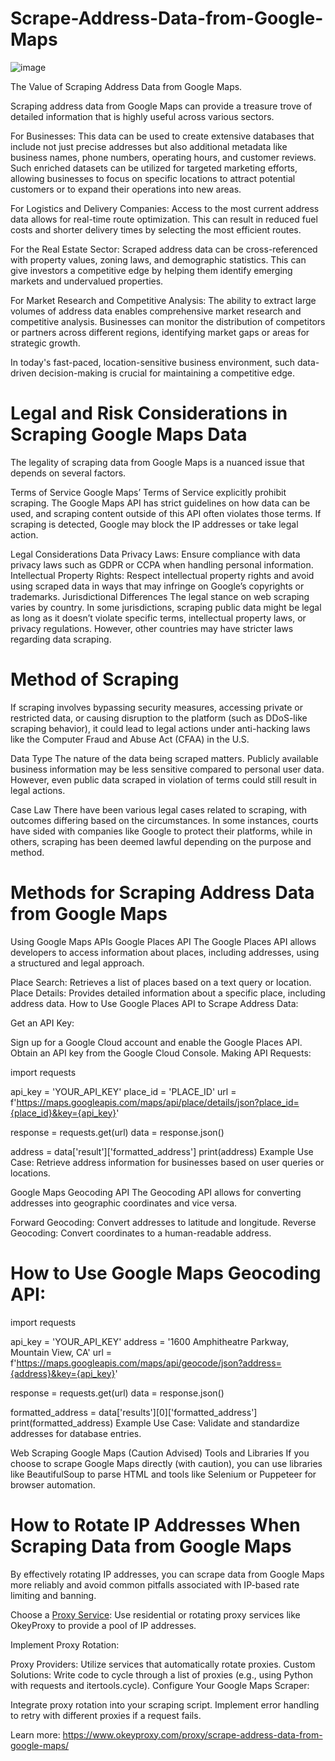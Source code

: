 # Scrape-Address-Data-from-Google-Maps
![image](https://github.com/user-attachments/assets/9e99644f-ba49-47eb-bbe9-9b95af9be9e0)

The Value of Scraping Address Data from Google Maps.

Scraping address data from Google Maps can provide a treasure trove of detailed information that is highly useful across various sectors.

For Businesses: This data can be used to create extensive databases that include not just precise addresses but also additional metadata like business names, phone numbers, operating hours, and customer reviews. Such enriched datasets can be utilized for targeted marketing efforts, allowing businesses to focus on specific locations to attract potential customers or to expand their operations into new areas.

For Logistics and Delivery Companies: Access to the most current address data allows for real-time route optimization. This can result in reduced fuel costs and shorter delivery times by selecting the most efficient routes.

For the Real Estate Sector: Scraped address data can be cross-referenced with property values, zoning laws, and demographic statistics. This can give investors a competitive edge by helping them identify emerging markets and undervalued properties.

For Market Research and Competitive Analysis: The ability to extract large volumes of address data enables comprehensive market research and competitive analysis. Businesses can monitor the distribution of competitors or partners across different regions, identifying market gaps or areas for strategic growth.

In today's fast-paced, location-sensitive business environment, such data-driven decision-making is crucial for maintaining a competitive edge.

# Legal and Risk Considerations in Scraping Google Maps Data
The legality of scraping data from Google Maps is a nuanced issue that depends on several factors.

Terms of Service
Google Maps’ Terms of Service explicitly prohibit scraping. The Google Maps API has strict guidelines on how data can be used, and scraping content outside of this API often violates those terms. If scraping is detected, Google may block the IP addresses or take legal action.

Legal Considerations
Data Privacy Laws: Ensure compliance with data privacy laws such as GDPR or CCPA when handling personal information.
Intellectual Property Rights: Respect intellectual property rights and avoid using scraped data in ways that may infringe on Google’s copyrights or trademarks.
Jurisdictional Differences
The legal stance on web scraping varies by country. In some jurisdictions, scraping public data might be legal as long as it doesn’t violate specific terms, intellectual property laws, or privacy regulations. However, other countries may have stricter laws regarding data scraping.

# Method of Scraping
If scraping involves bypassing security measures, accessing private or restricted data, or causing disruption to the platform (such as DDoS-like scraping behavior), it could lead to legal actions under anti-hacking laws like the Computer Fraud and Abuse Act (CFAA) in the U.S.

Data Type
The nature of the data being scraped matters. Publicly available business information may be less sensitive compared to personal user data. However, even public data scraped in violation of terms could still result in legal actions.

Case Law
There have been various legal cases related to scraping, with outcomes differing based on the circumstances. In some instances, courts have sided with companies like Google to protect their platforms, while in others, scraping has been deemed lawful depending on the purpose and method.

# Methods for Scraping Address Data from Google Maps
Using Google Maps APIs
Google Places API
The Google Places API allows developers to access information about places, including addresses, using a structured and legal approach.

Place Search: Retrieves a list of places based on a text query or location.
Place Details: Provides detailed information about a specific place, including address data.
How to Use Google Places API to Scrape Address Data:

Get an API Key:

Sign up for a Google Cloud account and enable the Google Places API.
Obtain an API key from the Google Cloud Console.
Making API Requests:

import requests

api_key = 'YOUR_API_KEY'
place_id = 'PLACE_ID'
url = f'https://maps.googleapis.com/maps/api/place/details/json?place_id={place_id}&key={api_key}'

response = requests.get(url)
data = response.json()

address = data['result']['formatted_address']
print(address)
Example Use Case: Retrieve address information for businesses based on user queries or locations.

Google Maps Geocoding API
The Geocoding API allows for converting addresses into geographic coordinates and vice versa.

Forward Geocoding: Convert addresses to latitude and longitude.
Reverse Geocoding: Convert coordinates to a human-readable address.

# How to Use Google Maps Geocoding API:

import requests

api_key = 'YOUR_API_KEY'
address = '1600 Amphitheatre Parkway, Mountain View, CA'
url = f'https://maps.googleapis.com/maps/api/geocode/json?address={address}&key={api_key}'

response = requests.get(url)
data = response.json()

formatted_address = data['results'][0]['formatted_address']
print(formatted_address)
Example Use Case: Validate and standardize addresses for database entries.

Web Scraping Google Maps (Caution Advised)
Tools and Libraries
If you choose to scrape Google Maps directly (with caution), you can use libraries like BeautifulSoup to parse HTML and tools like Selenium or Puppeteer for browser automation. 

# How to Rotate IP Addresses When Scraping Data from Google Maps
By effectively rotating IP addresses, you can scrape data from Google Maps more reliably and avoid common pitfalls associated with IP-based rate limiting and banning.

Choose a [Proxy Service](https://www.okeyproxy.com/): Use residential or rotating proxy services like OkeyProxy to provide a pool of IP addresses.

Implement Proxy Rotation:

Proxy Providers: Utilize services that automatically rotate proxies.
Custom Solutions: Write code to cycle through a list of proxies (e.g., using Python with requests and itertools.cycle).
Configure Your Google Maps Scraper:

Integrate proxy rotation into your scraping script.
Implement error handling to retry with different proxies if a request fails.

Learn more: https://www.okeyproxy.com/proxy/scrape-address-data-from-google-maps/
